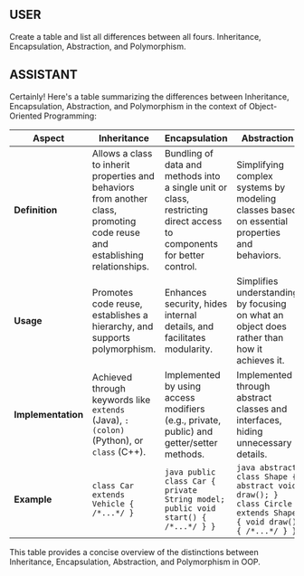 ## USER
Create a table and list all differences between all fours. Inheritance, Encapsulation, Abstraction, and Polymorphism.

## ASSISTANT
Certainly! Here's a table summarizing the differences between Inheritance, Encapsulation, Abstraction, and Polymorphism in the context of Object-Oriented Programming:

| **Aspect**        | **Inheritance**                                                                                                     | **Encapsulation**                                                                                                   | **Abstraction**                                                                                                     | **Polymorphism**                                                                                                            |
|-------------------|----------------------------------------------------------------------------------------------------------------------|---------------------------------------------------------------------------------------------------------------------|---------------------------------------------------------------------------------------------------------------------|----------------------------------------------------------------------------------------------------------------------------|
| **Definition**    | Allows a class to inherit properties and behaviors from another class, promoting code reuse and establishing relationships. | Bundling of data and methods into a single unit or class, restricting direct access to components for better control. | Simplifying complex systems by modeling classes based on essential properties and behaviors.                         | Objects can be treated as instances of their parent class, but they can take on the form or behavior of their actual class.    |
| **Usage**         | Promotes code reuse, establishes a hierarchy, and supports polymorphism.                                                | Enhances security, hides internal details, and facilitates modularity.                                               | Simplifies understanding by focusing on what an object does rather than how it achieves it.                           | Allows flexibility in working with different types of objects through a common interface.                                      |
| **Implementation** | Achieved through keywords like `extends` (Java), `: (colon)` (Python), or `class` (C++).                               | Implemented by using access modifiers (e.g., private, public) and getter/setter methods.                             | Implemented through abstract classes and interfaces, hiding unnecessary details.                                    | Achieved through method overloading, method overriding, and operator overloading.                                             |
| **Example**        | `class Car extends Vehicle { /*...*/ }`                                                                               | ```java public class Car { private String model; public void start() { /*...*/ } } ```                              | ```java abstract class Shape { abstract void draw(); } class Circle extends Shape { void draw() { /*...*/ } } ```  | ```java void drawShape(Shape s) { s.draw(); } // Can accept Circle, Square, etc. ```                                        |

This table provides a concise overview of the distinctions between Inheritance, Encapsulation, Abstraction, and Polymorphism in OOP.
